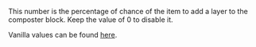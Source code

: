 This number is the percentage of chance of the item to add a layer to the composter block.
Keep the value of 0 to disable it.

Vanilla values can be found [here](https://minecraft.fandom.com/wiki/Composter#Composting).